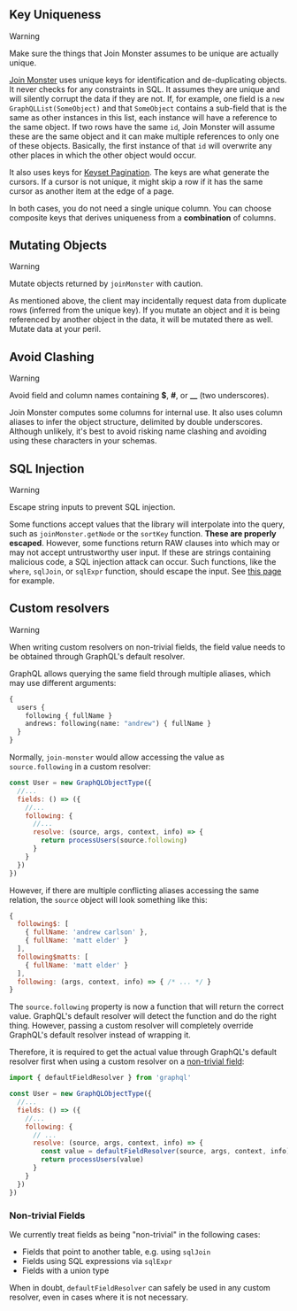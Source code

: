 #

## Key Uniqueness

<div class="admonition danger">
  <p class="first admonition-title">Warning</p>
  <p class="last">
    Make sure the things that Join Monster assumes to be unique are actually unique.
  </p>
</div>

[Join Monster](https://github.com/join-monster/join-monster) uses unique keys for identification and de-duplicating objects. It never checks for any constraints in SQL. It assumes they are unique and will silently corrupt the data if they are not. If, for example, one field is a `new GraphQLList(SomeObject)` and that `SomeObject` contains a sub-field that is the same as other instances in this list, each instance will have a reference to the same object. If two rows have the same `id`, Join Monster will assume these are the same object and it can make multiple references to only one of these objects. Basically, the first instance of that `id` will overwrite any other places in which the other object would occur.

It also uses keys for [Keyset Pagination](relay.md#3-keyset-paging). The keys are what generate the cursors. If a cursor is not unique, it might skip a row if it has the same cursor as another item at the edge of a page.

In both cases, you do not need a single unique column. You can choose composite keys that derives uniqueness from a **combination** of columns.


## Mutating Objects

<div class="admonition danger">
  <p class="first admonition-title">Warning</p>
  <p class="last">
    Mutate objects returned by <code>joinMonster</code> with caution.
  </p>
</div>

As mentioned above, the client may incidentally request data from duplicate rows (inferred from the unique key). If you mutate an object and it is being referenced by another object in the data, it will be mutated there as well. Mutate data at your peril.

## Avoid Clashing

<div class="admonition danger">
  <p class="first admonition-title">Warning</p>
  <p class="last">
    Avoid field and column names containing <strong>$</strong>, <strong>#</strong>, or <strong>__</strong> (two underscores).
  </p>
</div>

Join Monster computes some columns for internal use. It also uses column aliases to infer the object structure, delimited by double underscores. Although unlikely, it's best to avoid risking name clashing and avoiding using these characters in your schemas.

## SQL Injection

<div class="admonition danger">
  <p class="first admonition-title">Warning</p>
  <p class="last">
    Escape string inputs to prevent SQL injection.
  </p>
</div>

Some functions accept values that the library will interpolate into the query, such as `joinMonster.getNode` or the `sortKey` function.
**These are properly escaped**.
However, some functions return RAW clauses into which may or may not accept untrustworthy user input.
If these are strings containing malicious code, a SQL injection attack can occur.
Such functions, like the `where`, `sqlJoin`, or `sqlExpr` function, should escape the input. See [this page](where.md) for example.

## Custom resolvers

<div class="admonition danger">
  <p class="first admonition-title">Warning</p>
  <p class="last">
    When writing custom resolvers on non-trivial fields, the field value needs to be obtained through GraphQL's default resolver.
  </p>
</div>

GraphQL allows querying the same field through multiple aliases, which may use different arguments:

```graphql
{
  users {
    following { fullName }
    andrews: following(name: "andrew") { fullName }
  }
}
```

Normally, `join-monster` would allow accessing the value as `source.following` in a custom resolver:

```javascript
const User = new GraphQLObjectType({
  //...
  fields: () => ({
    //...
    following: {
      //...
      resolve: (source, args, context, info) => {
        return processUsers(source.following)
      }
    }
  })
})
```

However, if there are multiple conflicting aliases accessing the same relation, the `source` object will look something like this:

```javascript
{
  following$: [
    { fullName: 'andrew carlson' },
    { fullName: 'matt elder' }
  ],
  following$matts: [
    { fullName: 'matt elder' }
  ],
  following: (args, context, info) => { /* ... */ }
}
```

The `source.following` property is now a function that will return the correct value. GraphQL's default resolver will detect the function and do the right thing. However, passing a custom resolver will completely override GraphQL's default resolver instead of wrapping it.

Therefore, it is required to get the actual value through GraphQL's default resolver first when using a custom resolver on a [non-trivial field](#non-trivial-fields):

```javascript
import { defaultFieldResolver } from 'graphql'

const User = new GraphQLObjectType({
  //...
  fields: () => ({
    //...
    following: {
      // ...
      resolve: (source, args, context, info) => {
        const value = defaultFieldResolver(source, args, context, info)
        return processUsers(value)
      }
    }
  })
})
```

### Non-trivial Fields

We currently treat fields as being "non-trivial" in the following cases:

* Fields that point to another table, e.g. using `sqlJoin`
* Fields using SQL expressions via `sqlExpr`
* Fields with a union type

When in doubt, `defaultFieldResolver` can safely be used in any custom resolver, even in cases where it is not necessary.
